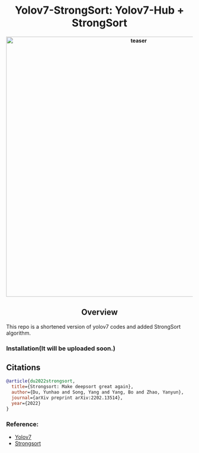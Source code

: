 <div align="center">
<h1>
  Yolov7-StrongSort: Yolov7-Hub + StrongSort
</h1>

<h4>
    <img width="700" alt="teaser" src="doc/uav.gif">
</h4>
</div>

## <div align="center">Overview</div>

This repo is a shortened version of yolov7 codes and added StrongSort algorithm.

### Installation(It will be uploaded soon.)


## Citations
```bibtex
@article{du2022strongsort,
  title={Strongsort: Make deepsort great again},
  author={Du, Yunhao and Song, Yang and Yang, Bo and Zhao, Yanyun},
  journal={arXiv preprint arXiv:2202.13514},
  year={2022}
}
```

### Reference:
 - [Yolov7](https://github.com/WongKinYiu/yolov7)
 - [Strongsort](https://github.com/dyhBUPT/StrongSORT)
